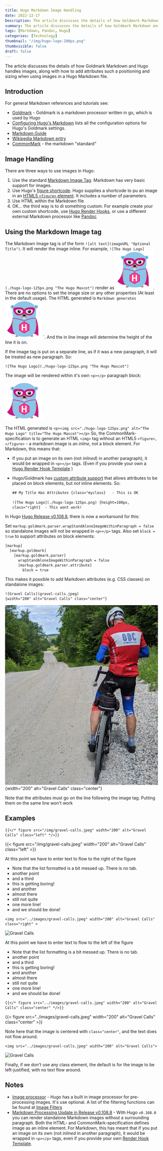 ```yaml
---
title: Hugo Markdown Image Handling
date: 2022-12-17
Description: The article discusses the details of how Goldmark Markdown and Hugo handles images, along with how to add attributes such a positioning and sizing when using images in a Hugo Markdown file.
summary: The article discusses the details of how Goldmark Markdown and Hugo handles images, along with how to add attributes such a positioning and sizing when using images in a Hugo Markdown file.
tags: [Markdown, Pandoc, Hugo]
categories: [Technology]
thumbnail: "/img/hugo-logo-200px.png"
thumbvisible: false
draft: false
---
```


The article discusses the details of how Goldmark Markdown and Hugo handles images, along with how to add attributes such a positioning and sizing when using images in a Hugo Markdown file.

## Introduction

For general  Markdown references and tutorials see:

* [Goldmark](https://github.com/yuin/goldmark) - Goldmark is a markdown processor written in go, which is used by Hugo
* [Configuring Hugo's Markdown](https://gohugo.io/getting-started/configuration-markup/) lists all the configuration options for Hugo's Goldmark settings.
* [Markdown Guide](https://www.markdownguide.org/)
* [Wikipedia Markdown entry](https://en.wikipedia.org/wiki/Markdown)
* [CommonMark](https://commonmark.org/) - the markdown "standard"

## Image Handling

There are three ways to use images in Hugo:

1. Use the standard [Markdown Image Tag](https://www.markdownguide.org/basic-syntax/#images-1).  Markdown has very basic support for images.
2. Use Hugo's [figure shortcode](https://gohugo.io/content-management/shortcodes/#figure). Hugo supplies a shortcode to pu an image in an [HTML5 `<figure>` element](https://html5doctor.com/the-figure-figcaption-elements/). It includes a number of parameters.
3. Use HTML within the Markdown file
4. OK... the third way is to di something custom. For example create your own custom shortcode, use [Hugo Render Hooks](https://gohugo.io/templates/render-hooks/), or use a different external Markdown processor like [Pandoc](https://pandoc.org/)

## Using the Markdown Image tag

The Markdown Image tag is of the form `![alt text](imageURL "Optional Title")`. It will render the image inline. For  example, `![The Hugo Logo](./hugo-logo-125px.png "The Hugo Mascot")` render as ![The Hugo Logo](./hugo-logo-125px.png "The Hugo Mascot"). There are no options to set the image size or any other properties (At least in the default usage). The HTML generated is ` Markdown generates `<img src="./hugo-logo-125px.png" alt="The Hugo Logo" title="The Hugo Mascot">`. And the in line image will determine the height of the line it is on.

If the image tag is put on a separate line, as if it was a new paragraph, it will be treated as new paragraph. So:

```
![The Hugo Logo](./hugo-logo-125px.png "The Hugo Mascot")
```

The image will be rendered within it's own `<p></p>` paragraph block:

![The Hugo Logo](./hugo-logo-125px.png "The Hugo Mascot")

The HTML generated is `<p><img src="./hugo-logo-125px.png" alt="The Hugo Logo" title="The Hugo Mascot"></p>`
So, the CommonMark-specification is to generate an HTML `<img>` tag without an HTML5 `<figure>,</figure>` - a markdown image is an _inline_, not a block element. For Markdown, this means that:

* If you put an image on its own (not _inlined_) in another paragraph), it would be wrapped in `<p></p>` tags. (Even if you provide your own a [Hugo Render Hook Template](https://gohugo.io/templates/render-hooks/) )
* Hugo/Goldmark has [custom attribute support](https://gohugo.io/getting-started/configuration-markup/#goldmark) that allows attributes to be placed on block elements, but _not_ inline elements. So:

    ```
    ## My Title Has Attributes {class="myclass}   - This is OK

    ![The Hugo Logo](./hugo-logo-125px.png) {height=100px, class="right}  - This wont work!
    ```

In Hugo [Hugo Release v0.108.8](https://github.com/gohugoio/hugo/releases/tag/v0.108.0), there is now a workaround for this:

Set `markup.goldmark.parser.wrapStandAloneImageWithinParagraph = false` so standalone images will not be wrapped in `<p>>/p>` tags. Also set `block = true` to support attributes on block elements:

```
[markup]
  [markup.goldmark]
    [markup.goldmark.parser]
      wrapStandAloneImageWithinParagraph = false
      [markup.goldmark.parser.attribute]
        block = true
```

This makes it possible to add Markdown attributes (e.g. CSS classes) on standalone images:

```
![Gravel Calls](gravel-calls.jpeg)
{width="200" alt="Gravel Calls" class="center"}
```

![Gravel Calls](./gravel-calls.jpeg)
{width="200" alt="Gravel Calls" class="center"}

Note that the attributes must go on the line following the image tag. Putting them on the same line won't work

## Examples

```
{{</* figure src="/img/gravel-calls.jpeg" width="200" alt="Gravel Calls" class="left" */>}}
```

{{< figure src="/img/gravel-calls.jpeg" width="200" alt="Gravel Calls" class="left" >}}

At this point we have to enter text to flow to the right of the figure

* Note that the list formatted is a bit messed up. There is no tab.
* another point
* and a third
* this is getting boring!
* and another
* almost there
* still not quite
* one more line!
* and we should be done!

```
<img src="../images/gravel-calls.jpeg" width="200" alt="Gravel Calls" class="right" >
```

<img src="../images/gravel-calls.jpeg" width="200" alt="Gravel Calls" class="right" >

At this point we have to enter text to flow to the left of the figure

* Note that the list formatting is a bit messed up. There is no tab.
* another point
* and a third
* this is getting boring!
* and another
* almost there
* still not quite
* one more line!
* and we should be done!

```
{{</* figure src="../images/gravel-calls.jpeg" width="200" alt="Gravel Calls" class="center" */>}}
```

{{< figure src="../images/gravel-calls.jpeg" width="200" alt="Gravel Calls" class="center" >}}

Note here that the image is centered with `class="center"`, and the text does not flow around.

```
<img src="../images/gravel-calls.jpeg" width="200" alt="Gravel Calls">
```

<img src="../images/gravel-calls.jpeg" width="200" alt="Gravel Calls">

Finally, if we don't use any class element, the default is for the image to be left-justified, with no text flow around.

## Notes

* [Image processor](https://gohugo.io/content-management/image-processing/) -  Hugo has a built in image processor for pre-processing images. It's use optional. A list of the filtering functions can be found at [Image Filters](https://gohugo.io/functions/images/)
* [Markdown Processing Update in Release v0.108.8](https://github.com/gohugoio/hugo/releases/tag/v0.108.0) - With Hugo `v0.108.0` you can render standalone Markdown images without a surrounding paragraph. Both the HTML- and CommonMark-specification defines image as an inline element. For Markdown, this has meant that if you put an image on its own (not _inlined_ in another paragraph), it would be wrapped in `<p></p>` tags, even if you provide your own [Render Hook Template](https://gohugo.io/templates/render-hooks/).
